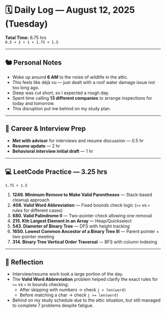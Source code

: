 # 🗓️ Daily Log — August 12, 2025 (Tuesday)

**Total Time:** 6.75 hrs  
`0.5 + 2 + 1 + 1.75 + 1.5`

---

## 🐿️ Personal Notes
- Woke up around **6 AM** to the noise of wildlife in the attic.  
- This feels like déjà vu — just dealt with a roof water damage issue not too long ago.  
- Sleep was cut short, so I expected a rough day.  
- Spent time calling **13 different companies** to arrange inspections for today and tomorrow.  
- This disruption put me behind on my study plan.

---

## 📄 Career & Interview Prep
- **Met with advisor** for interviews and resume discussion — 0.5 hr  
- **Resume update** — 2 hr  
- **Behavioral interview initial draft** — 1 hr  

---

## 💻 LeetCode Practice — 3.25 hrs
`1.75 + 1.5`

1. **1249. Minimum Remove to Make Valid Parentheses** — Stack-based cleanup approach  
2. **408. Valid Word Abbreviation** — Fixed bounds check logic (`>=` vs `>` rules for different cases)  
3. **680. Valid Palindrome II** — Two-pointer check allowing one removal  
4. **215. Kth Largest Element in an Array** — Heap/Quickselect  
5. **543. Diameter of Binary Tree** — DFS with height tracking  
6. **1650. Lowest Common Ancestor of a Binary Tree III** — Parent pointer + two-pointer meeting  
7. **314. Binary Tree Vertical Order Traversal** — BFS with column indexing

---

## 📌 Reflection
- Interview/resume work took a large portion of the day.  
- The **Valid Word Abbreviation** problem helped clarify the exact rules for `>=` vs `>` in bounds checking:
  - After skipping with numbers → check `j > len(word)`  
  - Before matching a char → check `j >= len(word)`  
- Behind on my study schedule due to the attic situation, but still managed to complete 7 problems despite fatigue.